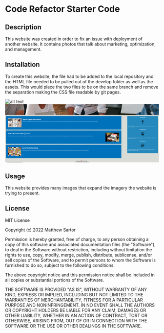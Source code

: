 # Code Refactor Starter Code


## Description

This website was created in order to fix an issue with deployment of another website.  It contains photos that talk about marketing, optimization, and management.

## Installation

To create this website, the file had to be added to the local repository and the HTML file needed to be pulled out of the develop folder as well as the assets.  This would place the two files to be on the same branch and remove the separation making the CSS file readable by git pages.

![alt text](assets/images/WM-Screenshots-20221201104042.png)
![alt text](assets/images/WM-Screenshots-20221201104055.png)

## Usage

This website provides many images that expand the imagery the website is trying to present.

## License

MIT License

Copyright (c) 2022 Matthew Sartor

Permission is hereby granted, free of charge, to any person obtaining a copy
of this software and associated documentation files (the "Software"), to deal
in the Software without restriction, including without limitation the rights
to use, copy, modify, merge, publish, distribute, sublicense, and/or sell
copies of the Software, and to permit persons to whom the Software is
furnished to do so, subject to the following conditions:

The above copyright notice and this permission notice shall be included in all
copies or substantial portions of the Software.

THE SOFTWARE IS PROVIDED "AS IS", WITHOUT WARRANTY OF ANY KIND, EXPRESS OR
IMPLIED, INCLUDING BUT NOT LIMITED TO THE WARRANTIES OF MERCHANTABILITY,
FITNESS FOR A PARTICULAR PURPOSE AND NONINFRINGEMENT. IN NO EVENT SHALL THE
AUTHORS OR COPYRIGHT HOLDERS BE LIABLE FOR ANY CLAIM, DAMAGES OR OTHER
LIABILITY, WHETHER IN AN ACTION OF CONTRACT, TORT OR OTHERWISE, ARISING FROM,
OUT OF OR IN CONNECTION WITH THE SOFTWARE OR THE USE OR OTHER DEALINGS IN THE
SOFTWARE.
